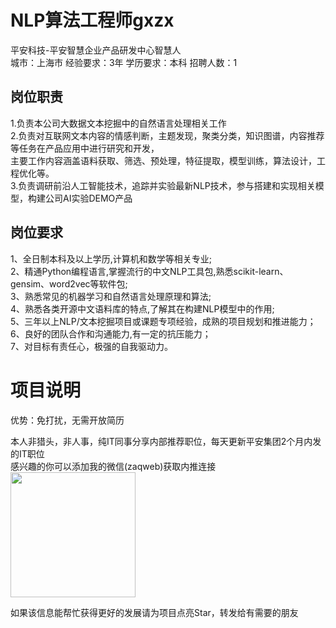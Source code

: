 # NLP算法工程师gxzx
平安科技-平安智慧企业产品研发中心智慧人  
城市：上海市 经验要求：3年 学历要求：本科  招聘人数：1

## 岗位职责
1.负责本公司大数据文本挖掘中的自然语言处理相关工作   
2.负责对互联网文本内容的情感判断，主题发现，聚类分类，知识图谱，内容推荐等任务在产品应用中进行研究和开发，   
主要工作内容涵盖语料获取、筛选、预处理，特征提取，模型训练，算法设计，工程优化等。   
3.负责调研前沿人工智能技术，追踪并实验最新NLP技术，参与搭建和实现相关模型，构建公司AI实验DEMO产品

## 岗位要求
1、全日制本科及以上学历,计算机和数学等相关专业;   
2、精通Python编程语言,掌握流行的中文NLP工具包,熟悉scikit-learn、gensim、word2vec等软件包;   
3、熟悉常见的机器学习和自然语言处理原理和算法;   
4、熟悉各类开源中文语料库的特点,了解其在构建NLP模型中的作用;   
5、三年以上NLP/文本挖掘项目或课题专项经验，成熟的项目规划和推进能力；   
6、良好的团队合作和沟通能力,有一定的抗压能力；   
7、对目标有责任心，极强的自我驱动力。

# 项目说明

优势：免打扰，无需开放简历

本人非猎头，非人事，纯IT同事分享内部推荐职位，每天更新平安集团2个月内发的IT职位  
感兴趣的你可以添加我的微信(zaqweb)获取内推连接  
<img src="https://github.com/zaqweb/PA-IT-JOBS/blob/master/WechatICode.jpeg"  height="200" width="200">

如果该信息能帮忙获得更好的发展请为项目点亮Star，转发给有需要的朋友




